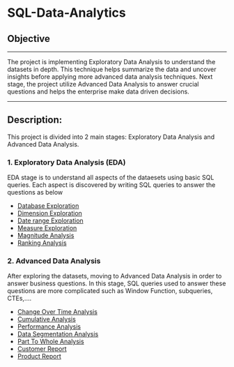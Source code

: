 # SQL-Data-Analytics

## Objective
---

The project is implementing Exploratory Data Analysis to understand the datasets in depth. This technique helps summarize the data and uncover insights before applying more advanced data analysis techniques. Next stage, the project utilize Advanced Data Analysis to answer crucial questions and helps the enterprise make data driven decisions.

---
## Description:
This project is divided into 2 main stages: Exploratory Data Analysis and Advanced Data Analysis.

### 1. Exploratory Data Analysis (EDA)
EDA stage is to understand all aspects of the dataesets using basic SQL queries. Each aspect is discovered by writing SQL queries to answer the questions as below
- [Database Exploration](https://github.com/nhitran1111/SQL-Data-Analytics/blob/main/scripts/01_database_exploration.sql)
- [Dimension Exploration](https://github.com/nhitran1111/SQL-Data-Analytics/blob/main/scripts/01_database_exploration.sql)
- [Date range Exploration](https://github.com/nhitran1111/SQL-Data-Analytics/blob/main/scripts/01_database_exploration.sql)
- [Measure Exploration](https://github.com/nhitran1111/SQL-Data-Analytics/blob/main/scripts/01_database_exploration.sql)
- [Magnitude Analysis](https://github.com/nhitran1111/SQL-Data-Analytics/blob/main/scripts/01_database_exploration.sql)
- [Ranking Analysis](https://github.com/nhitran1111/SQL-Data-Analytics/blob/main/scripts/01_database_exploration.sql)

### 2. Advanced Data Analysis
After exploring the datasets, moving to Advanced Data Analysis in order to answer business questions. In this stage, SQL queries used to answer these questions are more complicated such as Window Function, subqueries, CTEs,....
- [Change Over Time Analysis](https://github.com/nhitran1111/SQL-Data-Analytics/blob/main/scripts/07_change_over_time_analysis.sql)
- [Cumulative Analysis](https://github.com/nhitran1111/SQL-Data-Analytics/blob/main/scripts/08_cumulative_analysis.sql)
- [Performance Analysis](https://github.com/nhitran1111/SQL-Data-Analytics/blob/main/scripts/09_performance_analysis.sql)
- [Data Segmentation Analysis](https://github.com/DataWithBaraa/sql-data-analytics-project/blob/main/scripts/10_data_segmentation.sql)
- [Part To Whole Analysis](https://github.com/DataWithBaraa/sql-data-analytics-project/blob/main/scripts/11_part_to_whole_analysis.sql)
- [Customer Report](https://github.com/DataWithBaraa/sql-data-analytics-project/blob/main/scripts/12_report_customers.sql)
- [Product Report](https://github.com/DataWithBaraa/sql-data-analytics-project/blob/main/scripts/13_report_products.sql)


